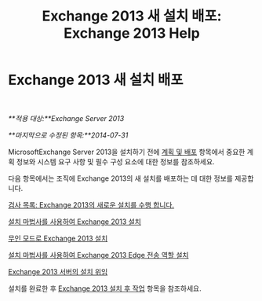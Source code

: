 ﻿---
title: 'Exchange 2013 새 설치 배포: Exchange 2013 Help'
TOCTitle: Exchange 2013 새 설치 배포
ms:assetid: 681835cf-79fe-4aa7-8a28-4a39944d0efc
ms:mtpsurl: https://technet.microsoft.com/ko-kr/library/Aa998619(v=EXCHG.150)
ms:contentKeyID: 50483294
ms.date: 01/10/2018
mtps_version: v=EXCHG.150
ms.translationtype: HT
---

# Exchange 2013 새 설치 배포

 

_**적용 대상:**Exchange Server 2013_

_**마지막으로 수정된 항목:**2014-07-31_

MicrosoftExchange Server 2013을 설치하기 전에 [계획 및 배포](planning-and-deployment-for-exchange-2013-installation-instructions.md) 항목에서 중요한 계획 정보와 시스템 요구 사항 및 필수 구성 요소에 대한 정보를 참조하세요.

다음 항목에서는 조직에 Exchange 2013의 새 설치를 배포하는 데 대한 정보를 제공합니다.

[검사 목록: Exchange 2013의 새로운 설치를 수행 합니다.](checklist-perform-a-new-installation-of-exchange-2013-exchange-2013-help.md)

[설치 마법사를 사용하여 Exchange 2013 설치](install-exchange-2013-using-the-setup-wizard-exchange-2013-help.md)

[무인 모드로 Exchange 2013 설치](install-exchange-2013-using-unattended-mode-exchange-2013-help.md)

[설치 마법사를 사용하여 Exchange 2013 Edge 전송 역할 설치](install-the-exchange-2013-edge-transport-role-using-the-setup-wizard-exchange-2013-help.md)

[Exchange 2013 서버의 설치 위임](delegate-the-installation-of-an-exchange-2013-server-exchange-2013-help.md)

설치를 완료한 후 [Exchange 2013 설치 후 작업](exchange-2013-post-installation-tasks-exchange-2013-help.md) 항목을 참조하세요.

